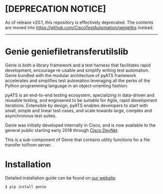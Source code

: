 # [DEPRECATION NOTICE]

As of release v20.1, this repository is effectively deprecated.
The contents are moved into https://github.com/CiscoTestAutomation/genielibs instead.

----------------------------------------------------------------------------
# Genie geniefiletransferutilslib

Genie is both a library framework and a test harness that facilitates rapid
development, encourage re-usable and simplify writing test automation. Genie
bundled with the modular architecture of pyATS framework accelerates and
simplifies test automation leveraging all the perks of the Python programming
language in an object-orienting fashion.

pyATS is an end-to-end testing ecosystem, specializing in data-driven and
reusable testing, and engineered to be suitable for Agile, rapid development
iterations. Extensible by design, pyATS enables developers to start with small,
simple and linear test cases, and scale towards large, complex and asynchronous
test suites.

Genie was initially developed internally in Cisco, and is now available to the
general public starting early 2018 through [Cisco DevNet].

[Cisco Devnet]: https://developer.cisco.com/

This is a sub-component of Genie that contains utility functions for a file
transfer to/from server.

# Installation

Detailed installation guide can be found on [our website].

[our website]: https://developer.cisco.com/site/pyats/

```
$ pip install genie
```
